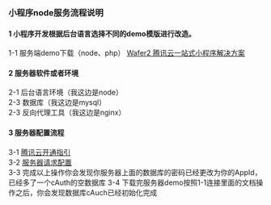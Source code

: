### **小程序node服务流程说明**
#### 1 小程序开发根据后台语言选择不同的demo模版进行改造。   
1-1 服务端demo下载（node、php）  [Wafer2 腾讯云一站式小程序解决方案](https://github.com/tencentyun/wafer2-quickstart)
#### 2 服务器软件或者环境   
2-1 后台语言环境（我这边是node）   
2-3 数据库（我这边是mysql）  
2-3 反向代理工具（我这边是nginx）
#### 3 服务器配置流程    
3-1 [腾讯云开通指引](https://cloud.tencent.com/document/product/619/11447)   
3-2 [服务器请求配置](https://github.com/tencentyun/weapp-doc/blob/master/README.md)    
3-3 完成以上操作你会发现你服务器上面的数据库的密码已经更改为你的AppId，已经多了一个cAuth的空数据库
3-4 下载完服务器demo按照1-1连接里面的文档操作之后，你会发现数据库cAuch已经初始化完成

